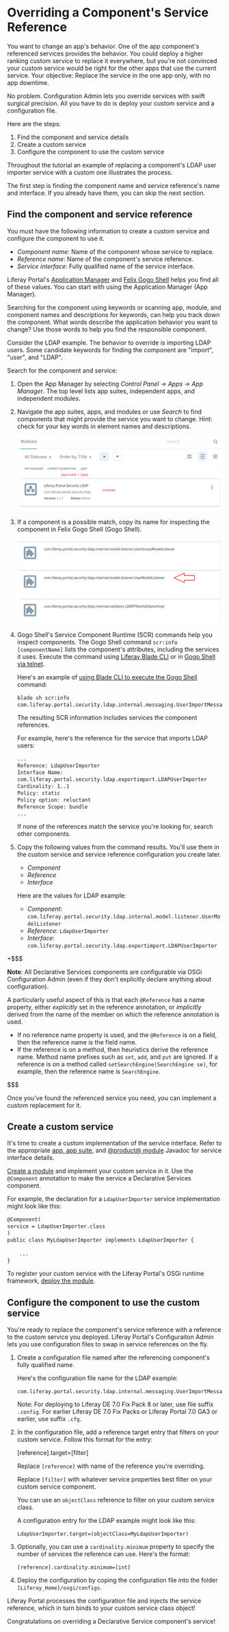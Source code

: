 # Overriding a Component's Service Reference

You want to change an app's behavior. One of the app component's referenced
services provides the behavior. You could deploy a higher ranking custom service
to replace it everywhere, but you're not convinced your custom service would be
right for the other apps that use the current service. Your objective: Replace
the service in the one app only, with no app downtime.

No problem. Configuration Admin lets you override services with swift surgical
precision. All you have to do is deploy your custom service and a configuration
file. 

Here are the steps:

1.  Find the component and service details
2.  Create a custom service
3.  Configure the component to use the custom service

Throughout the tutorial an example of replacing a component's LDAP user importer
service with a custom one illustrates the process. 

The first step is finding the component name and service reference's name and
interface. If you already have them, you can skip the next section. 

## Find the component and service reference

You must have the following information to create a custom service and configure
the component to use it.

-   *Component name*: Name of the component whose service to replace.
-   *Reference name*: Name of the component's service reference.
-   *Service interface*: Fully qualified name of the service interface.

Liferay Portal's
[Application Manager](/discover/portal/-/knowledge_base/7-0/managing-and-configuring-apps#using-the-app-manager)
and
[Felix Gogo Shell](/develop/reference/-/knowledge_base/7-0/using-the-felix-gogo-shell) 
helps you find all of these values. You can start with using the Application
Manager (App Manager). 

Searching for the component using keywords or scanning app, module, and
component names and descriptions for keywords, can help you track down the
component. What words describe the application behavior you want to change? Use
those words to help you find the responsible component. 

Consider the LDAP example. The behavior to override is importing LDAP users.
Some candidate keywords for finding the component are "import", "user", and
"LDAP".

Search for the component and service: 

1.  Open the App Manager by selecting *Control Panel &rarr; Apps &rarr; App
    Manager*. The top level lists app suites, independent apps, and independent
    modules.

2.  Navigate the app suites, apps, and modules or use *Search* to find
    components that might provide the service you want to change. Hint: check 
    for your key words in element names and descriptions.

    ![Figure x: For the LDAP example, note the following component's name `com.liferay.portal.security.ldap.internal.messaging.UserImportMessageListener` includes the keywords "ldap" and "UserImport". The component is worth examining for the LDAP user input service.](../../images/overriding-bound-osgi-service-module.png)

3.  If a component is a possible match, copy its name for inspecting the
    component in Felix Gogo Shell (Gogo Shell).

    ![Figure x: Each module entry lists its components. This figure shows the matching component for the LDAP example.](../../images/overriding-bound-osgi-service-component.png)

4.  Gogo Shell's Service Component Runtime (SCR) commands help you inspect
    components. The Gogo Shell command `scr:info [componentName]` lists the
    component's attributes, including the services it uses. Execute the command
    using
    [Liferay Blade CLI](/develop/tutorials/-/knowledge_base/7-0/blade-cli) or in
    [Gogo Shell via telnet](/develop/reference/-/knowledge_base/7-0/using-the-felix-gogo-shell). 

    Here's an example of
    [using Blade CLI to execute the Gogo Shell](/develop/reference/-/knowledge_base/7-0/using-the-felix-gogo-shell)
    command:

        blade sh scr:info com.liferay.portal.security.ldap.internal.messaging.UserImportMessageListener 
        
    The resulting SCR information includes services the component references.
        
    For example, here's the reference for the service that imports LDAP users:

        ...
        Reference: LdapUserImporter
        Interface Name: com.liferay.portal.security.ldap.exportimport.LDAPUserImporter
        Cardinality: 1..1
        Policy: static
        Policy option: reluctant
        Reference Scope: bundle
        ...

    If none of the references match the service you're looking for, search other
    components. 

5.  Copy the following values from the command results. You'll use them in the
    custom service and service reference configuration you create later.

    -   *Component*
    -   *Reference*
    -   *Interface*

    Here are the values for LDAP example:
    
    -   *Component*:
        `com.liferay.portal.security.ldap.internal.model.listener.UserModelListener`
    -   *Reference*: `LdapUserImporter`
    -   *Interface*:
        `com.liferay.portal.security.ldap.exportimport.LDAPUserImporter`

+$$$

**Note**: All Declarative Services components are configurable via OSGi
Configuration Admin (even if they don't explicitly declare anything about
configuration).

A particularly useful aspect of this is that each ﻿⁠⁠⁠⁠`@Reference`﻿⁠⁠⁠⁠ has a
name property, either *explicitly* set in the reference annotation, or
*implicitly* derived from the name of the member on which the reference
annotation is used.

-   If no reference name property is used, and the `@Reference` is on a field,
    then the reference name is the field name.
-   If the reference is on a method, then heuristics derive the reference name.
    Method name prefixes such as `set`, `add`, and `put` are ignored. If a
    reference is on a method called
    ﻿⁠⁠⁠⁠`setSearchEngine(SearchEngine se)﻿⁠⁠⁠⁠`, for example, then the
    reference name is ﻿`⁠⁠⁠⁠SearchEngine`﻿⁠⁠⁠⁠.

$$$

Once you've found the referenced service you need, you can implement a custom
replacement for it. 

## Create a custom service

It's time to create a custom implementation of the service interface. Refer to
the appropriate [app, app suite](@app-ref@), and
[@product@ module](@platform-ref@/7.0-latest/javadocs/modules)
Javadoc for service interface details.

[Create a module](https://dev.liferay.com/develop/tutorials/-/knowledge_base/7-0/starting-module-development)
and implement your custom service in it. Use the `@Component` annotation to make
the service a Declarative Services component.

For example, the declaration for a `LdapUserImporter` service implementation
might look like this:

    @Component(
    service = LdapUserImporter.class
    )
    public class MyLdapUserImporter implements LdapUserImporter {

        ...
    } 

To register your custom service with the Liferay Portal's OSGi runtime
framework,
[deploy the module](/develop/tutorials/-/knowledge_base/7-0/starting-module-development#building-and-deploying-a-module). 

## Configure the component to use the custom service

You're ready to replace the component's service reference with a reference to
the custom service you deployed. Liferay Portal's Configuraiton Admin lets you
use configuration files to swap in service references on the fly. 

1.  Create a configuration file named after the referencing component's fully
    qualified name. 

    Here's the configuration file name for the LDAP example:

        com.liferay.portal.security.ldap.internal.messaging.UserImportMessageListener.config
        
    Note: For deploying to Liferay DE 7.0 Fix Pack 8 or later, use file suffix
    `.config`. For earlier Liferay DE 7.0 Fix Packs or Liferay Portal 7.0 GA3 or
    earlier, use suffix `.cfg`. 

2.  In the configuration file, add a reference target entry that filters on your
    custom service. Follow this format for the entry:

       [reference].target=[filter]﻿⁠

    Replace `[reference]` with name of the reference you're overriding.

    Replace `[filter]` with whatever service properties best filter on your
    custom service component. 
    
    You can use an `objectClass` reference to filter on your custom service
    class. 

    A configuration entry for the LDAP example might look like this:
    
        LdapUserImporter.target=(objectClass=MyLdapUserImporter)

3.  Optionally, you can use a `cardinality.minimum` property to specify the
    number of services the reference can use. Here's the format:

        ﻿[reference].cardinality.minimum=[int]

4.  Deploy the configuration by coping the configuration file into the folder
    `[Liferay_Home]/osgi/configs`. 

Liferay Portal processes the configuration file and injects the service
reference, which in turn binds to your custom service class object!

Congratulations on overriding a Declarative Service component's service!

